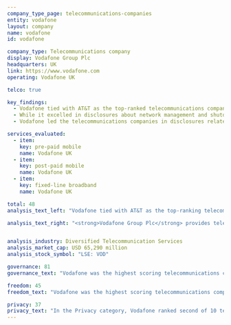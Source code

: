 ```yaml
---
company_type_page: telecommunications-companies
entity: vodafone
layout: company
name: vodafone
id: vodafone

company_type: Telecommunications company
display: Vodafone Group Plc
headquarters: UK
link: https://www.vodafone.com
operating: Vodafone UK

telco: true

key_findings:
  - Vodafone tied with AT&T as the top-ranked telecommunications company in the 2017 Index.
  - While it excelled in disclosures about network management and shutdowns, Vodafone had uneven disclosure about the circumstances and extent of content and account restrictions.
  - Vodafone led the telecommunications companies in disclosures related to how user information is collected, shared, and otherwise handled, but could significantly improve its disclosure of how it secures user information.

services_evaluated:
  - item:
    key: pre-paid mobile
    name: Vodafone UK
  - item:
    key: post-paid mobile
    name: Vodafone UK
  - item:
    key: fixed-line broadband
    name: Vodafone UK

total: 48
analysis_text_left: "Vodafone tied with AT&T as the top-ranking telecommunications company of the 2017 Index, outpacing the third-ranked telecommunications company, Telefónica, by a 15-percentage point margin. A member of the Telecommunications Industry Dialogue (TID), Vodafone made strong commitments to freedom of expression and privacy, but there is much room for improvement. At the corporate level, Vodafone made strong commitments to protect freedom of expression and privacy as human rights, but had notably weaker disclosure of its actual policies that affect users’ freedom of expression and privacy in practice. The company should for instance produce evidence that it regularly conducts human rights impact assessments and should improve its transparency reporting by providing more detailed data on the government and private requests it receives to remove content or restrict accounts."

analysis_text_right: "<strong>Vodafone Group Plc</strong> provides telecommunications services in Europe, Asia, Middle East, and Africa. The company serves 462 million mobile, 13.4 million fixed broadband, and 9.5 million TV customers."


analysis_industry: Diversified Telecommunication Services
analysis_market_cap: USD 65,290 million
analysis_stock_symbol: "LSE: VOD"

governance: 81
governance_text: "Vodafone was the highest scoring telecommunications company in the Governance category, topping AT&T by a wide margin, and receiving the third-best score of all 22 companies evaluated. Vodafone publicly committed to respect freedom of expression and privacy as human rights (G1), and provided evidence of senior level oversight over these issues within the company (G2). However, Vodafone did not clearly disclose that it conducts regular human rights due diligence related to its products and services. Vodafone tied with Bharti Airtel for the highest score on disclosure of its grievance and remedy mechanisms (G6); however, gaps remained in its disclosure. While Vodafone provided users with several options to submit complaints, including those related to freedom of expression and privacy, it offered no information about the number of complaints it receives or any evidence that it is responding to complaints."

freedom: 45
freedom_text: "Vodafone was the highest scoring telecommunications company in the Freedom of Expression category, outscoring AT&T by four percentage points and Telefónica by nearly 20.<br /><br /><strong>Content and account restriction requests:</strong> Vodafone UK lagged behind AT&T for its disclosure of how it handles government and private requests to restrict content and accounts, but was one of only four telecommunications companies to receive any credit on these indicators (F5-F7). While the company had notably strong disclosure of its process for handling requests made by governments to remove or block content or restrict user accounts, it did not fully disclose how it handles such requests from other types of third parties (F5). It also disclosed no data about the number of requests it receives from governments or other third parties to restrict content or accounts (F6, F7).<br /><br /><strong>Network management and shutdowns:</strong> Vodafone UK earned the highest score for its disclosure of its network management policies and was the only company to receive full credit for clearly committing not to block or prioritize content (F9). Like all telecommunications companies evaluated, it revealed little about its network shutdown policies, although it tied with Telefónica for the highest score on this indicator (F10).<br /><br /><strong>Identity policy:</strong> Vodafone UK and AT&T were the only two telecommunications companies evaluated that clearly disclosed they do not require users to verify their identity with a government-issued ID for prepaid mobile services (F11)."

privacy: 37
privacy_text: "In the Privacy category, Vodafone ranked second of 10 telecommunication companies, behind AT&T and ahead of Telefónica.<br /><br /><strong>Handling of user information:</strong> Vodafone UK disclosed more than all other telecommunications companies about how it handles user information, including AT&T (P3-P8). However, it still did not sufficiently disclose what user information it collects (P3), shares (P4), and why (P5). It disclosed nothing about how long it retains user information (P6), like all telecommunications companies apart from AT&T. Notably, the company offered more information than any other telecommunications company about how users can access the information that Vodafone holds on them (P8).<br /><br /><strong>Requests for user information:</strong> Vodafone UK disclosed less than AT&T about how it handles government and private requests for user information, but more than any other telecommunications company evaluated (P10, P11). Unlike AT&T, Vodafone did not disclose its process for responding to requests from private parties (P10).<br /><br /><strong>Security:</strong> Vodafone UK disclosed less of its security policies than AT&T and Telefónica, the top-scoring companies on these indicators (P13-P18). But it was one of only three companies in the entire Index to reveal any information about how it handles data breaches (P15), although its disclosure on this indicator was still significantly lacking in comparison to Telefónica, the top-scoring company on this indicator."
---
```

